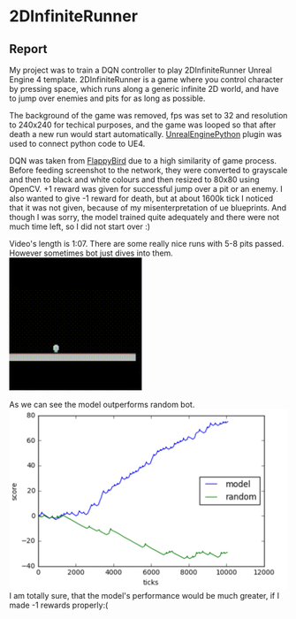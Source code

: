 # 2DInfiniteRunner


## Report
My project was to train a DQN controller to play 2DInfiniteRunner Unreal Engine 4 template. 2DInfiniteRunner is a game where you control character by pressing space, which runs along a generic infinite 2D world, and have to jump over enemies and pits for as long as possible. 

The background of the game was removed, fps was set to 32 and resolution to 240x240 for techical purposes, and the game was looped so that after death a new run would start automatically. [UnrealEnginePython](https://github.com/20tab/UnrealEnginePython) plugin was used to connect python code to UE4.

DQN was taken from [FlappyBird](https://github.com/yenchenlin/DeepLearningFlappyBird) due to a high similarity of game process. Before feeding screenshot to the network, they were converted to grayscale and then to black and white colours and then resized to 80x80 using OpenCV. +1 reward was given for successful jump over a pit or an enemy. I also wanted to give -1 reward for death, but at about 1600k tick I noticed that it was not given, because of my misenterpretation of ue blueprints. And though I was sorry, the model trained quite adequately and there were not much time left, so I did not start over :)

Video's length is 1:07. There  are some really nice runs with 5-8 pits passed. However sometimes bot just dives into them.
<img src=https://github.com/vary10/2DInfiniteRunner/blob/master/play.gif>

As we can see the model outperforms random bot.
<img src=https://github.com/vary10/2DInfiniteRunner/blob/master/diagram.png>
I am totally sure, that the model's performance would be much greater, if I made -1 rewards properly:( 

